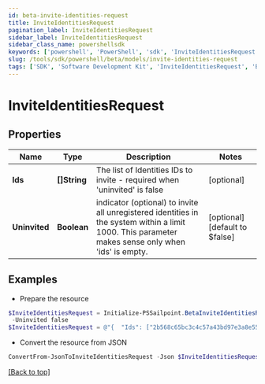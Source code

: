 ```yaml
---
id: beta-invite-identities-request
title: InviteIdentitiesRequest
pagination_label: InviteIdentitiesRequest
sidebar_label: InviteIdentitiesRequest
sidebar_class_name: powershellsdk
keywords: ['powershell', 'PowerShell', 'sdk', 'InviteIdentitiesRequest', 'BetaInviteIdentitiesRequest'] 
slug: /tools/sdk/powershell/beta/models/invite-identities-request
tags: ['SDK', 'Software Development Kit', 'InviteIdentitiesRequest', 'BetaInviteIdentitiesRequest']
---
```



# InviteIdentitiesRequest

## Properties

Name | Type | Description | Notes
------------ | ------------- | ------------- | -------------
**Ids** | **[]String** | The list of Identities IDs to invite - required when 'uninvited' is false | [optional] 
**Uninvited** | **Boolean** | indicator (optional) to invite all unregistered identities in the system within a limit 1000. This parameter makes sense only when 'ids' is empty. | [optional] [default to $false]

## Examples

- Prepare the resource
```powershell
$InviteIdentitiesRequest = Initialize-PSSailpoint.BetaInviteIdentitiesRequest  -Ids [2b568c65bc3c4c57a43bd97e3a8e55, 2c9180867769897d01776ed5f125512f] `
 -Uninvited false
$InviteIdentitiesRequest = @"{  "Ids": ["2b568c65bc3c4c57a43bd97e3a8e55", "2c9180867769897d01776ed5f125512f"], "Uninvited": "false "}"@
```

- Convert the resource from JSON
```powershell
ConvertFrom-JsonToInviteIdentitiesRequest -Json $InviteIdentitiesRequest
```


[[Back to top]](#) 


